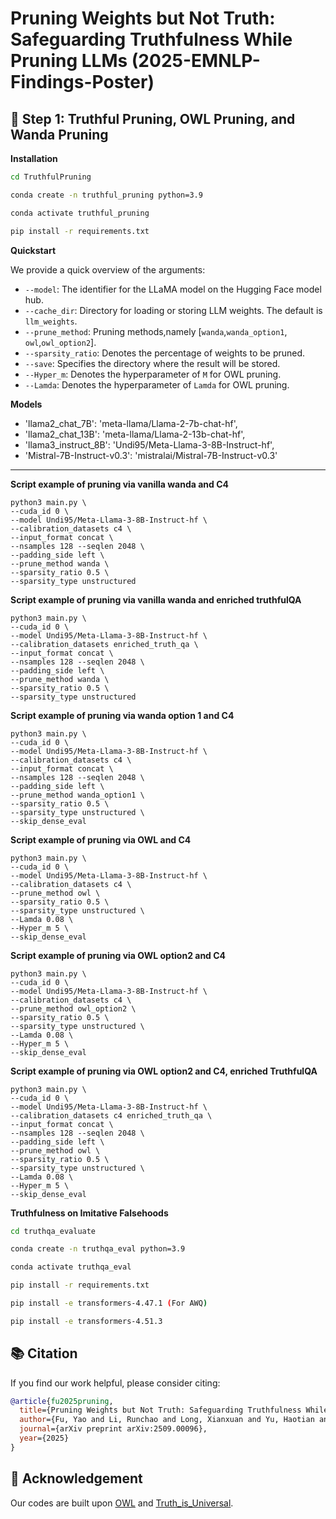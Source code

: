 # Pruning Weights but Not Truth: Safeguarding Truthfulness While Pruning LLMs (2025-EMNLP-Findings-Poster)

## 🚀 Step 1: Truthful Pruning, OWL Pruning, and Wanda Pruning

**Installation** 

```bash
cd TruthfulPruning

conda create -n truthful_pruning python=3.9

conda activate truthful_pruning

pip install -r requirements.txt
```

**Quickstart**

We provide a quick overview of the arguments:  
- `--model`: The identifier for the LLaMA model on the Hugging Face model hub.
- `--cache_dir`: Directory for loading or storing LLM weights. 
The default is `llm_weights`.
- `--prune_method`: Pruning methods,namely [`wanda`,`wanda_option1`, `owl`,`owl_option2`].
- `--sparsity_ratio`: Denotes the percentage of weights to be pruned.
- `--save`: Specifies the directory where the result will be stored.
- `--Hyper_m`: Denotes the hyperparameter of `M` for OWL pruning.
- `--Lamda`:  Denotes the hyperparameter of `Lamda` for OWL pruning.

**Models**
- 'llama2_chat_7B': 'meta-llama/Llama-2-7b-chat-hf',
- 'llama2_chat_13B': 'meta-llama/Llama-2-13b-chat-hf',
- 'llama3_instruct_8B': 'Undi95/Meta-Llama-3-8B-Instruct-hf',
- 'Mistral-7B-Instruct-v0.3': 'mistralai/Mistral-7B-Instruct-v0.3'

---

**Script example of pruning via vanilla wanda and C4**
```
python3 main.py \
--cuda_id 0 \
--model Undi95/Meta-Llama-3-8B-Instruct-hf \
--calibration_datasets c4 \
--input_format concat \
--nsamples 128 --seqlen 2048 \
--padding_side left \
--prune_method wanda \
--sparsity_ratio 0.5 \
--sparsity_type unstructured
```

**Script example of pruning via vanilla wanda and enriched truthfulQA**
```
python3 main.py \
--cuda_id 0 \
--model Undi95/Meta-Llama-3-8B-Instruct-hf \
--calibration_datasets enriched_truth_qa \
--input_format concat \
--nsamples 128 --seqlen 2048 \
--padding_side left \
--prune_method wanda \
--sparsity_ratio 0.5 \
--sparsity_type unstructured
```

**Script example of pruning via wanda option 1 and C4**
```
python3 main.py \
--cuda_id 0 \
--model Undi95/Meta-Llama-3-8B-Instruct-hf \
--calibration_datasets c4 \
--input_format concat \
--nsamples 128 --seqlen 2048 \
--padding_side left \
--prune_method wanda_option1 \
--sparsity_ratio 0.5 \
--sparsity_type unstructured \
--skip_dense_eval
```

**Script example of pruning via OWL and C4**
```
python3 main.py \
--cuda_id 0 \
--model Undi95/Meta-Llama-3-8B-Instruct-hf \
--calibration_datasets c4 \
--prune_method owl \
--sparsity_ratio 0.5 \
--sparsity_type unstructured \
--Lamda 0.08 \
--Hyper_m 5 \
--skip_dense_eval
```

**Script example of pruning via OWL option2 and C4**
```
python3 main.py \
--cuda_id 0 \
--model Undi95/Meta-Llama-3-8B-Instruct-hf \
--calibration_datasets c4 \
--prune_method owl_option2 \
--sparsity_ratio 0.5 \
--sparsity_type unstructured \
--Lamda 0.08 \
--Hyper_m 5 \
--skip_dense_eval
```

**Script example of pruning via OWL option2 and C4, enriched TruthfulQA**
```
python3 main.py \
--cuda_id 0 \
--model Undi95/Meta-Llama-3-8B-Instruct-hf \
--calibration_datasets c4 enriched_truth_qa \
--input_format concat \
--nsamples 128 --seqlen 2048 \
--padding_side left \
--prune_method owl \
--sparsity_ratio 0.5 \
--sparsity_type unstructured \
--Lamda 0.08 \
--Hyper_m 5 \
--skip_dense_eval
```




**Truthfulness on Imitative Falsehoods**

```bash
cd truthqa_evaluate

conda create -n truthqa_eval python=3.9

conda activate truthqa_eval

pip install -r requirements.txt

pip install -e transformers-4.47.1 (For AWQ)

pip install -e transformers-4.51.3
```


## 📚 Citation

If you find our work helpful, please consider citing:
```bibtex
@article{fu2025pruning,
  title={Pruning Weights but Not Truth: Safeguarding Truthfulness While Pruning LLMs},
  author={Fu, Yao and Li, Runchao and Long, Xianxuan and Yu, Haotian and Han, Xiaotian and Yin, Yu and Li, Pan},
  journal={arXiv preprint arXiv:2509.00096},
  year={2025}
}
```

## 🙏 Acknowledgement
Our codes are built upon [OWL](https://github.com/luuyin/OWL) and [Truth_is_Universal](https://github.com/sciai-lab/Truth_is_Universal).
